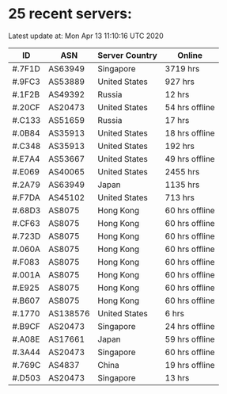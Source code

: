 # 25 recent servers:

Latest update at: Mon Apr 13 11:10:16 UTC 2020

| ID | ASN | Server Country | Online |
| -- | --- | -------------- | ------ |
| #.7F1D | AS63949 | Singapore | 3719 hrs |
| #.9FC3 | AS53889 | United States | 927 hrs |
| #.1F2B | AS49392 | Russia | 12 hrs |
| #.20CF | AS20473 | United States | 54 hrs offline |
| #.C133 | AS51659 | Russia | 17 hrs |
| #.0B84 | AS35913 | United States | 18 hrs offline |
| #.C348 | AS35913 | United States | 192 hrs |
| #.E7A4 | AS53667 | United States | 49 hrs offline |
| #.E069 | AS40065 | United States | 2455 hrs |
| #.2A79 | AS63949 | Japan | 1135 hrs |
| #.F7DA | AS45102 | United States | 713 hrs |
| #.68D3 | AS8075 | Hong Kong | 60 hrs offline |
| #.CF63 | AS8075 | Hong Kong | 60 hrs offline |
| #.723D | AS8075 | Hong Kong | 60 hrs offline |
| #.060A | AS8075 | Hong Kong | 60 hrs offline |
| #.F083 | AS8075 | Hong Kong | 60 hrs offline |
| #.001A | AS8075 | Hong Kong | 60 hrs offline |
| #.E925 | AS8075 | Hong Kong | 60 hrs offline |
| #.B607 | AS8075 | Hong Kong | 60 hrs offline |
| #.1770 | AS138576 | United States | 6 hrs |
| #.B9CF | AS20473 | Singapore | 24 hrs offline |
| #.A08E | AS17661 | Japan | 59 hrs offline |
| #.3A44 | AS20473 | Singapore | 60 hrs offline |
| #.769C | AS4837 | China | 19 hrs offline |
| #.D503 | AS20473 | Singapore | 13 hrs |

